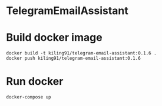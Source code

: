 # TelegramEmailAssistant

# Build docker image

```
docker build -t kiling91/telegram-email-assistant:0.1.6 .
docker push kiling91/telegram-email-assistant:0.1.6
```

# Run docker

```
docker-compose up
```
